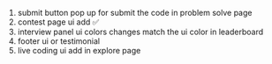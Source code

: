 1. submit button pop up for submit the code in problem solve page
2. contest page ui add ✅ 
3. interview panel ui colors changes match the ui color in leaderboard
4. footer ui or testimonial
5. live coding ui add in explore page



